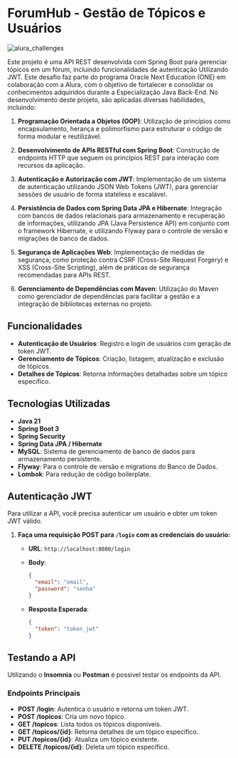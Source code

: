 # ForumHub - Gestão de Tópicos e Usuários

![alura_challenges](https://github.com/M44rk0/Challenge-ONE-1-Conversor-de-Moedas/assets/143122284/04fea3e9-1c07-4923-9fa6-657a987dec9a)

Este projeto é uma API REST desenvolvida com Spring Boot para gerenciar tópicos em um fórum, incluindo funcionalidades de autenticação Utilizando JWT.
Este desafio faz parte do programa Oracle Next Education (ONE) em colaboração com a Alura, com o objetivo de fortalecer e consolidar os conhecimentos adquiridos durante a Especialização Java Back-End. No desenvolvimento deste projeto, são aplicadas diversas habilidades, incluindo:

1. **Programação Orientada a Objetos (OOP)**: Utilização de princípios como encapsulamento, herança e polimorfismo para estruturar o código de forma modular e reutilizável.

2. **Desenvolvimento de APIs RESTful com Spring Boot**: Construção de endpoints HTTP que seguem os princípios REST para interação com recursos da aplicação.

3. **Autenticação e Autorização com JWT**: Implementação de um sistema de autenticação utilizando JSON Web Tokens (JWT), para gerenciar sessões de usuário de forma stateless e escalável.

4. **Persistência de Dados com Spring Data JPA e Hibernate**: Integração com bancos de dados relacionais para armazenamento e recuperação de informações, utilizando JPA (Java Persistence API) em conjunto com o framework Hibernate, e utilizando Flyway para o controle de versão e migrações de banco de dados.

5. **Segurança de Aplicações Web**: Implementação de medidas de segurança, como proteção contra CSRF (Cross-Site Request Forgery) e XSS (Cross-Site Scripting), além de práticas de segurança recomendadas para APIs REST.

7. **Gerenciamento de Dependências com Maven**: Utilização do Maven como gerenciador de dependências para facilitar a gestão e a integração de bibliotecas externas no projeto.



## Funcionalidades

- **Autenticação de Usuários**: Registro e login de usuários com geração de token JWT.
- **Gerenciamento de Tópicos**: Criação, listagem, atualização e exclusão de tópicos.
- **Detalhes de Tópicos**: Retorna informações detalhadas sobre um tópico específico.

## Tecnologias Utilizadas

- **Java 21**
- **Spring Boot 3**
- **Spring Security**
- **Spring Data JPA / Hibernate**
- **MySQL**: Sistema de gerenciamento de banco de dados para armazenamento persistente.
- **Flyway**: Para o controle de versão e migrations do Banco de Dados.
- **Lombok**: Para redução de código boilerplate.

## Autenticação JWT

Para utilizar a API, você precisa autenticar um usuário e obter um token JWT válido.

1. **Faça uma requisição POST para `/login` com as credenciais do usuário:**

   - **URL**: `http://localhost:8080/login`
   - **Body**:
     ```json
     {
       "email": "email",
       "password": "senha"
     }
     ```

   - **Resposta Esperada**:
     ```json
     {
       "token": "token_jwt"
     }
     ```

## Testando a API

Utilizando o **Insomnia** ou **Postman** é possivel testar os endpoints da API.

### Endpoints Principais

- **POST /login**: Autentica o usuário e retorna um token JWT.
- **POST /topicos**: Cria um novo tópico.
- **GET /topicos**: Lista todos os tópicos disponíveis.
- **GET /topicos/{id}**: Retorna detalhes de um tópico específico.
- **PUT /topicos/{id}**: Atualiza um tópico existente.
- **DELETE /topicos/{id}**: Deleta um tópico específico.


